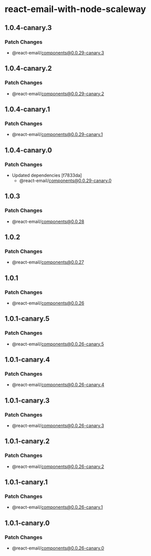 # react-email-with-node-scaleway

## 1.0.4-canary.3

### Patch Changes

- @react-email/components@0.0.29-canary.3

## 1.0.4-canary.2

### Patch Changes

- @react-email/components@0.0.29-canary.2

## 1.0.4-canary.1

### Patch Changes

- @react-email/components@0.0.29-canary.1

## 1.0.4-canary.0

### Patch Changes

- Updated dependencies [f7833da]
  - @react-email/components@0.0.29-canary.0

## 1.0.3

### Patch Changes

- @react-email/components@0.0.28

## 1.0.2

### Patch Changes

- @react-email/components@0.0.27

## 1.0.1

### Patch Changes

- @react-email/components@0.0.26

## 1.0.1-canary.5

### Patch Changes

- @react-email/components@0.0.26-canary.5

## 1.0.1-canary.4

### Patch Changes

- @react-email/components@0.0.26-canary.4

## 1.0.1-canary.3

### Patch Changes

- @react-email/components@0.0.26-canary.3

## 1.0.1-canary.2

### Patch Changes

- @react-email/components@0.0.26-canary.2

## 1.0.1-canary.1

### Patch Changes

- @react-email/components@0.0.26-canary.1

## 1.0.1-canary.0

### Patch Changes

- @react-email/components@0.0.26-canary.0
